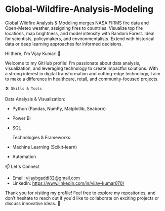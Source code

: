 # Global-Wildfire-Analysis-Modeling
Global Wildfire Analysis & Modeling merges NASA FIRMS fire data and Open-Meteo weather, assigning fires to countries. Visualize top fire locations, map brightness, and model intensity with Random Forest. Ideal for scientists, policymakers, and environmentalists. Extend with historical data or deep learning approaches for informed decisions.

Hi there, I'm Vijay Kumar! 👋

Welcome to my GitHub profile! I'm passionate about data analysis, visualization, and leveraging technology to create impactful solutions. With a strong interest in digital transformation and cutting-edge technology, I aim to make a difference in healthcare, retail, and community-focused projects.



    🛠️ Skills & Tools

   Data Analysis & Visualization:
- Python (Pandas, NumPy, Matplotlib, Seaborn)
- Power BI
- SQL

  Technologies & Frameworks:
- Machine Learning (Scikit-learn)
- Automation



📫 Let's Connect

- Email: vijaybgaddi32@gmail.com
- LinkedIn: https://www.linkedin.com/in/vijay-kumar070/



Thank you for visiting my profile! Feel free to explore my repositories, and don’t hesitate to reach out if you'd like to collaborate on exciting projects or discuss innovative ideas. 🚀
